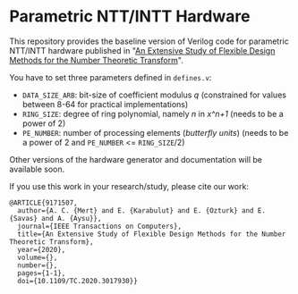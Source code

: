 # Parametric NTT/INTT Hardware

This repository provides the baseline version of Verilog code for parametric NTT/INTT hardware published in "<a href="https://ieeexplore.ieee.org/document/9171507">An Extensive Study of Flexible Design Methods for the Number Theoretic Transform</a>".

You have to set three parameters defined in `defines.v`:
* `DATA_SIZE_ARB`: bit-size of coefficient modulus *q* (constrained for values between 8-64 for practical implementations)
* `RING_SIZE`: degree of ring polynomial, namely *n* in *x^n+1* (needs to be a power of 2)
* `PE_NUMBER`: number of processing elements (*butterfly units*) (needs to be a power of 2 and `PE_NUMBER` <= `RING_SIZE`/2)

Other versions of the hardware generator and documentation will be available soon.

If you use this work in your research/study, please cite our work:

```
@ARTICLE{9171507,
  author={A. C. {Mert} and E. {Karabulut} and E. {Ozturk} and E. {Savas} and A. {Aysu}},
  journal={IEEE Transactions on Computers}, 
  title={An Extensive Study of Flexible Design Methods for the Number Theoretic Transform}, 
  year={2020},
  volume={},
  number={},
  pages={1-1},
  doi={10.1109/TC.2020.3017930}}
```
